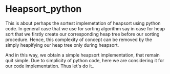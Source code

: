 # Heapsort_python
This is about perhaps the sortest implemetation of heapsort using python code. In general case that we use for sorting algorithm 
say in case for heap sort that we firstly create our corresponding heap tree before our sorting procedure. Hence, this complexity of concept can be removed by the simply heapifying our heap tree only during heapsort.

And in this way, we obtain a simple heapsort implementation, that remain quit simple.
Due to simplicity of python code, here we are considering it for our code implementation. Thus let's do it..
